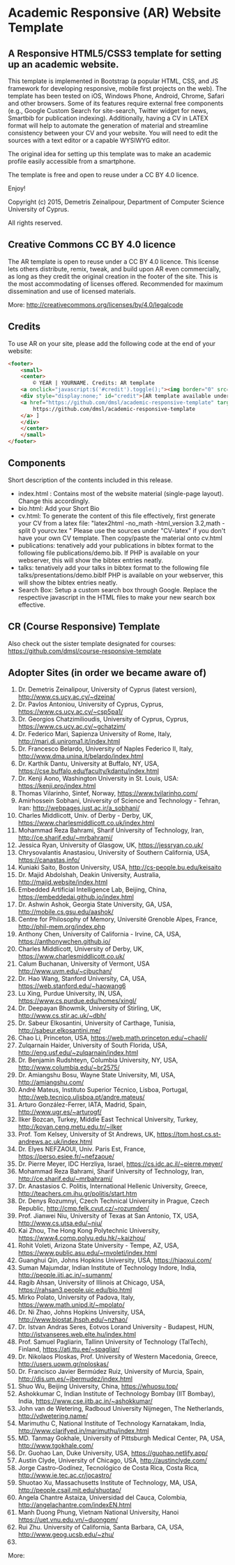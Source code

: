 # Academic Responsive (AR) Website Template

## A Responsive HTML5/CSS3 template for setting up an academic website.

This template is implemented in Bootstrap (a popular HTML, CSS, and JS framework for developing responsive, mobile first projects on the web). The template has been tested on iOS, Windows Phone, Android, Chrome, Safari and other browsers. Some of its features require external free components (e.g., Google Custom Search for site-search, Twitter widget for news, Smartbib for publication indexing). Additionally, having a CV in LATEX format will help to automate the generation of material and streamline consistency between your CV and your website. You will need to edit the sources with a text editor or a capable WYSIWYG editor.

The original idea for setting up this template was to make an academic profile easily accessible from a smartphone.

The template is free and open to reuse under a CC BY 4.0 licence.

Enjoy!

Copyright (c) 2015, Demetris Zeinalipour, Department of Computer Science
University of Cyprus.

All rights reserved.

## Creative Commons CC BY 4.0 licence 

The AR template is open to reuse under a CC BY 4.0 licence. This license lets others distribute, remix, tweak, and build upon AR even commercially, as long as they credit the original creation in the footer of the site. This is the most accommodating of licenses offered. Recommended for maximum dissemination and use of licensed materials.

More: http://creativecommons.org/licenses/by/4.0/legalcode

## Credits

To use AR on your site, please add the following code at the end of your website:
```html
<footer>
    <small>
    <center>
        © YEAR | YOURNAME. Credits: AR template
    <a onclick="javascript:$('#credit').toggle();"><img border="0" src="images/ccby.png"/></a>
    <div style="display:none;" id="credit">[AR template available under Creative Commons CC BY 4.0 licence: 
    <a href="https://github.com/dmsl/academic-responsive-template" target="_blank">
        https://github.com/dmsl/academic-responsive-template 
    </a> ]
    </div>
    </center>
    </small>
</footer>
```

## Components 

Short description of the contents included in this release.

- index.html : Contains most of the website material (single-page layout). Change this accordingly.
- bio.html: Add your Short Bio
- cv.html: To generate the content of this file effectively, first generate your CV from a latex file: "latex2html -no_math -html_version 3.2,math -split 0 yourcv.tex " Please use the sources under "CV-latex" if you don't have your own CV template. Then copy/paste the material onto cv.html
- publications: tenatively add your publications in bibtex format to the following file publications/demo.bib. If PHP is available on your webserver, this will show the bibtex entries neatly.
- talks: tenatively add your talks in bibtex format to the following file talks/presentations/demo.bibIf PHP is available on your webserver, this will show the bibtex entries neatly.
- Search Box: Setup a custom search box through Google. Replace the respective javascript in the HTML files to make your new search box effective.

## CR (Course Responsive) Template

Also check out the sister template designated for courses: https://github.com/dmsl/course-responsive-template

## Adopter Sites (in order we became aware of)

1. Dr. Demetris Zeinalipour, University of Cyprus (latest version), http://www.cs.ucy.ac.cy/~dzeina/
2. Dr. Pavlos Antoniou, University of Cyprus, Cyprus, https://www.cs.ucy.ac.cy/~csp5pa1/
3. Dr. Georgios Chatzimilioudis, University of Cyprus, Cyprus, https://www.cs.ucy.ac.cy/~gchatzim/
4. Dr. Federico Mari, Sapienza University of Rome, Italy, http://mari.di.uniroma1.it/index.html
5. Dr. Francesco Belardo, University of Naples Federico II, Italy, http://www.dma.unina.it/belardo/index.html
6. Dr. Karthik Dantu, University at Buffalo, NY, USA, https://cse.buffalo.edu/faculty/kdantu/index.html
7. Dr. Kenji Aono, Washington University in St. Louis, USA: https://kenji.pro/index.html
8. Thomas Vilarinho, Sintef, Norway, https://www.tvilarinho.com/
9. Amirhossein Sobhani, University of Science and Technology - Tehran, Iran: http://webpages.iust.ac.ir/a_sobhani/
10. Charles Middlicott, Univ. of Derby - Derby, UK, https://www.charlesmiddlicott.co.uk/index.html
11. Mohammad Reza Bahrami, Sharif University of Technology, Iran, http://ce.sharif.edu/~mrbahrami/
12. Jessica Ryan, University of Glasgow, UK, https://jessryan.co.uk/
13. Chrysovalantis Anastasiou, University of Southern California, USA, https://canastas.info/
14. Kuniaki Saito, Boston University, USA, http://cs-people.bu.edu/keisaito
15. Dr. Majid Abdolshah, Deakin University, Australia, http://majid.website/index.html
16. Embedded Artificial Intelligence Lab, Beijing, China, https://embeddedai.github.io/index.html
17. Dr. Ashwin Ashok, Georgia State University, GA, USA, http://mobile.cs.gsu.edu/aashok/
18. Centre for Philosophy of Memory,  Université Grenoble Alpes, France, http://phil-mem.org/index.php
19. Anthony Chen, University of California - Irvine, CA, USA, https://anthonywchen.github.io/
20. Charles Middlicott, University of Derby, UK, https://www.charlesmiddlicott.co.uk/
21. Calum Buchanan, University of Vermont, USA http://www.uvm.edu/~cjbuchan/
22. Dr. Hao Wang, Stanford University, CA, USA, https://web.stanford.edu/~haowang6
23. Lu Xing, Purdue University, IN, USA, https://www.cs.purdue.edu/homes/xingl/
24. Dr. Deepayan Bhowmik, University of Stirling, UK, http://www.cs.stir.ac.uk/~dbh/
25. Dr. Sabeur Elkosantini, University of Carthage, Tunisia, http://sabeur.elkosantini.me/
26. Chao Li, Princeton, USA, https://web.math.princeton.edu/~chaoli/
27. Zulqarnain Haider, University of South Florida, USA, http://eng.usf.edu/~zulqarnain/index.html
28. Dr. Benjamin Rudshteyn, Columbia University, NY, USA, http://www.columbia.edu/~br2575/
29. Dr. Amiangshu Bosu, Wayne State University, MI, USA, http://amiangshu.com/
30. André Mateus, Instituto Superior Técnico, Lisboa, Portugal, http://web.tecnico.ulisboa.pt/andre.mateus/
31. Arturo González-Ferrer, IATA, Madrid, Spain, http://www.ugr.es/~arturogf/
32. İlker Bozcan, Turkey, Middle East Technical University, Turkey, http://kovan.ceng.metu.edu.tr/~ilker
33. Prof. Tom Kelsey, University of St Andrews, UK, https://tom.host.cs.st-andrews.ac.uk/index.html
34. Dr. Elyes NEFZAOUI, Univ. Paris Est, France, https://perso.esiee.fr/~nefzaoue/
35. Dr. Pierre Meyer, IDC Herzliya, Israel, https://cs.idc.ac.il/~pierre.meyer/
36. Mohammad Reza Bahrami, Sharif University of Technology, Iran, http://ce.sharif.edu/~mrbahrami/
37. Dr. Anastasios C. Politis, International Hellenic University, Greece, http://teachers.cm.ihu.gr/politis/start.htm
38. Dr. Denys Rozumnyi, Czech Technical University in Prague, Czech Republic, http://cmp.felk.cvut.cz/~rozumden/
39. Prof. Jianwei Niu, University of Texas at San Antonio, TX, USA, http://www.cs.utsa.edu/~niu/
40. Kai Zhou, The Hong Kong Polytechnic University, https://www4.comp.polyu.edu.hk/~kaizhou/
41. Rohit Voleti, Arizona State University - Tempe, AZ, USA, https://www.public.asu.edu/~rnvoleti/index.html
42. Guanghui Qin, Johns Hopkins University, USA, https://hiaoxui.com/
43. Suman Majumdar, Indian Institute of Technology Indore, India, http://people.iiti.ac.in/~sumanm/
44. Ragib Ahsan, University of Illinois at Chicago, USA,  https://rahsan3.people.uic.edu/bio.html
45. Mirko Polato, University of Padova, Italy, https://www.math.unipd.it/~mpolato/
46. Dr. Ni Zhao, Johns Hopkins University, USA, http://www.biostat.jhsph.edu/~nzhao/
47. Dr. Istvan Andras Seres, Eotvos Lorand University - Budapest, HUN, http://istvanseres.web.elte.hu/index.html
48. Prof. Samuel Pagliarin, Tallinn University of Technology (TalTech), Finland, https://ati.ttu.ee/~spagliar/
49. Dr. Nikolaos Ploskas, Prof. University of Western Macedonia, Greece, http://users.uowm.gr/nploskas/
50. Dr. Francisco Javier Bermúdez Ruiz, University of Murcia, Spain, http://dis.um.es/~jbermudez/index.html
51. Shuo Wu, Beijing University, China, https://whuosu.top/
52. Ashokkumar C, Indian Institute of Technology Bombay (IIT Bombay), India, https://www.cse.iitb.ac.in/~ashokkumar/
53. John van de Wetering, Radboud University Nijmegen, The Netherlands, http://vdwetering.name/
54. Marimuthu C, National Institute of Technology Karnatakam, India, http://www.clarifyed.in/marimuthu/index.html
55. MD. Tanmay Gokhale, University of Pittsburgh Medical Center, PA, USA, http://www.tgokhale.com/
56. Dr. Guohao Lan, Duke University, USA, https://guohao.netlify.app/
57. Austin Clyde, University of Chicago, USA, http://austinclyde.com/
58. Jorge Castro-Godínez, Tecnológico de Costa Rica, Costa Rica, http://www.ie.tec.ac.cr/jocastro/
59. Shuotao Xu, Massachusetts Institute of Technology, MA, USA, http://people.csail.mit.edu/shuotao/
60. Angela Chantre Astaiza, Universidad del Cauca, Colombia, http://angelachantre.com/indexEN.html
61. Manh Duong Phung, Vietnam National University, Hanoi https://uet.vnu.edu.vn/~duongpm/
62. Rui Zhu. University of California, Santa Barbara, CA, USA, http://www.geog.ucsb.edu/~zhu/
62. 









More: 

